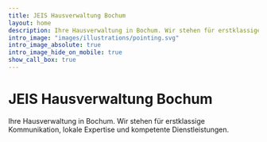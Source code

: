 ```yaml
---
title: JEIS Hausverwaltung Bochum
layout: home
description: Ihre Hausverwaltung in Bochum. Wir stehen für erstklassige Kommunikation, lokale Expertise und kompetente Dienstleistungen.
intro_image: "images/illustrations/pointing.svg"
intro_image_absolute: true
intro_image_hide_on_mobile: true
show_call_box: true
---
```


# JEIS Hausverwaltung Bochum

Ihre Hausverwaltung in Bochum. Wir stehen für erstklassige Kommunikation, lokale Expertise und kompetente Dienstleistungen.
